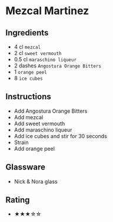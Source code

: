 # Mezcal Martinez

## Ingredients
- 4 cl `mezcal`
- 2 cl `sweet vermouth`
- 0.5 cl `maraschino liqueur`
- 2 dashes `Angostura Orange Bitters`
- 1 `orange peel`
- 8 `ice cubes`

## Instructions
- Add Angostura Orange Bitters
- Add mezcal
- Add sweet vermouth
- Add maraschino liqueur
- Add ice cubes and stir for 30 seconds
- Strain
- Add orange peel

## Glassware
- Nick & Nora glass

## Rating
- ★★★☆☆